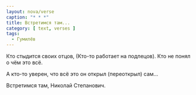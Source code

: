 ```yaml
---
layout: nova/verse
caption: "* * *"
title: Встретимся там...
category: [ text, verses ]
tags:
  - Гумилёв
---
```

Кто стыдится своих отцов,
(Кто-то работает на подлецов).
Кто не понял о чём это всё.

А кто-то уверен, что всё это он открыл (переоткрыл) сам...

Встретимся там,
    Николай Степанович.
